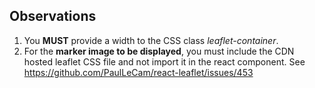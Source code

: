 ## Observations

1. You <b>MUST</b> provide a width to the CSS class <i>leaflet-container</i>.
2. For the <b>marker image to be displayed</b>, you must include the CDN hosted leaflet CSS
file and not import it in the react component. See https://github.com/PaulLeCam/react-leaflet/issues/453  
